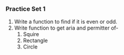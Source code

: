### Practice Set 1

1. Write a function to find if it is even or odd.
2. Write function to get aria and permitter of-
   1. Squire
   2. Rectangle
   3. Circle
